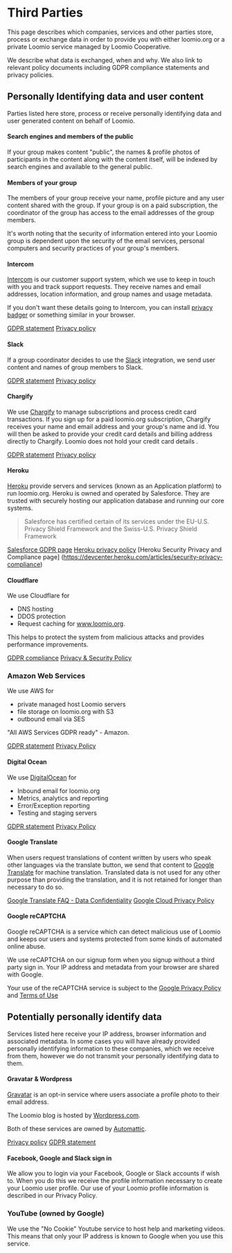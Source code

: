 # Third Parties

This page describes which companies, services and other parties store, process or exchange data in order to provide you with either loomio.org or a private Loomio service managed by Loomio Cooperative.

We describe what data is exchanged, when and why. We also link to relevant policy documents including GDPR compliance statements and privacy policies.

## Personally Identifying data and user content
Parties listed here store, process or receive personally identifying data and user generated content on behalf of Loomio.

#### Search engines and members of the public
If your group makes content "public", the names & profile photos of participants in the content along with the content itself, will be indexed by search engines and available to the general public.

#### Members of your group
The members of your group receive your name, profile picture and any user content shared with the group. If your group is on a paid subscription, the coordinator of the group has access to the email addresses of the group members.

It's worth noting that the security of information entered into your Loomio group is dependent upon the security of the email services, personal computers and security practices of your group's members.

#### Intercom
[Intercom](https://intercom.com) is our customer support system, which we use to keep in touch with you and track support requests. They receive names and email addresses, location information, and group names and usage metadata.

If you don't want these details going to Intercom, you can install [privacy badger](https://www.eff.org/privacybadger) or something similar in your browser.

[GDPR statement](https://docs.intercom.com/pricing-privacy-and-terms/data-protection/how-were-preparing-for-gdpr)
[Privacy policy](https://docs.intercom.com/pricing-privacy-and-terms/privacy/intercom-inc-privacy-policy)

#### Slack
If a group coordinator decides to use the [Slack](https://slack.com/) integration, we send user content and names of group members to Slack.

[GDPR statement](https://slack.com/gdpr)
[Privacy policy](https://slack.com/privacy-policy)

#### Chargify
We use [Chargify](https://chargify.com) to manage subscriptions and process credit card transactions. If you sign up for a paid loomio.org subscription, Chargify receives your name and email address and your group's name and id. You will then be asked to provide your credit card details and billing address directly to Chargify. Loomio does not hold your credit card details .

[GDPR statement](https://help.chargify.com/my-account/gdpr.html)
[Privacy policy](https://www.chargify.com/privacy-policy/)

#### Heroku
[Heroku](https://heroku.com) provide servers and services (known as an Application platform) to run loomio.org. Heroku is owned and operated by Salesforce. They are trusted with securely hosting our application database and running our core systems.

> Salesforce has certified certain of its services under the EU-U.S. Privacy Shield Framework and the Swiss-U.S. Privacy Shield Framework

[Salesforce GDPR page](https://www.salesforce.com/blog/2017/07/salesforce-gdpr-july-2017.html)
[Heroku privacy policy](https://www.heroku.com/policy/privacy)
[Heroku Security Privacy and Compliance page] (https://devcenter.heroku.com/articles/security-privacy-compliance)

#### Cloudflare

We use Cloudflare for

- DNS hosting
- DDOS protection
- Request caching for www.loomio.org.

This helps to protect the system from malicious attacks and provides performance improvements.

[GDPR compliance](https://www.cloudflare.com/gdpr/introduction/)
[Privacy & Security Policy](https://www.cloudflare.com/security-policy/)

### Amazon Web Services

We use AWS for

- private managed host Loomio servers
- file storage on loomio.org with S3
- outbound email via SES

"All AWS Services GDPR ready" - Amazon.

[GDPR statement](https://aws.amazon.com/compliance/gdpr-center/)
[Privacy Policy](https://aws.amazon.com/privacy/)

#### Digital Ocean
We use [DigitalOcean](https://digitalocean.com) for

- Inbound email for loomio.org
- Metrics, analytics and reporting
- Error/Exception reporting
- Testing and staging servers

[GDPR statement](https://www.digitalocean.com/security/gdpr/)
[Privacy Policy](https://www.digitalocean.com/legal/privacy/)

#### Google Translate
When users request translations of content written by users who speak other languages via the translate button, we send that content to [Google Translate](https://cloud.google.com/translate/) for machine translation. Translated data is not used for any other purpose than providing the translation, and it is not retained for longer than necessary to do so.

[Google Translate FAQ - Data Confidentiality](https://cloud.google.com/translate/faq#data_confidentiality)
[Google Cloud Privacy Policy](https://cloud.google.com/security/privacy/)

#### Google reCAPTCHA
Google reCAPTCHA is a service which can detect malicious use of Loomio and keeps our users and systems protected from some kinds of automated online abuse.

We use reCAPTCHA on our signup form when you signup without a third party sign in. Your IP address and metadata from your browser are shared with Google.

Your use of the reCAPTCHA service is subject to the [Google Privacy Policy](https://policies.google.com/privacy) and [Terms of Use](https://policies.google.com/terms)


## Potentially personally identify data
Services listed here receive your IP address, browser information and associated metadata. In some cases you will have already provided personally identifying information to these companies, which we receive from them, however we do not transmit your personally identifying data to them.

#### Gravatar & Wordpress

[Gravatar](https://gravatar.com/) is an opt-in service where users associate a profile photo to their email address.

The Loomio blog is hosted by [Wordpress.com](https://wordpress.com).

Both of these services are owned by [Automattic](https://automattic.com/).

[Privacy policy](https://automattic.com/privacy/)
[GDPR statement](https://en.support.wordpress.com/automattic-gdpr/)

#### Facebook, Google and Slack sign in
We allow you to login via your Facebook, Google or Slack accounts if wish to. When you do this we receive the profile information necessary to create your Loomio user profile. Our use of your Loomio profile information is described in our Privacy Policy.

### YouTube (owned by Google)
We use the "No Cookie" Youtube service to host help and marketing videos. This means that only your IP address is known to Google when you use this service.

